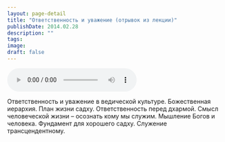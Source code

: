 ```yaml
---
layout: page-detail
title: "Ответственность и уважение (отрывок из лекции)"
publishDate: 2014.02.28
description: ""
tags:
image:
draft: false
---
```


<audio title="2014.02.28 - Ответственность и уважение (отрывок из лекции).mp3" src="/upload/iblock/ebf/ebfefe9b420817e90813575ccb160845.mp3" controls=""></audio>

 Ответственность и уважение в ведической культуре. Божественная иерархия. План жизни садху. Ответственность перед дхармой. Смысл человеческой жизни – осознать кому мы служим. Мышление Богов и человека. Фундамент для хорошего садху. Служение трансцендентному. 

  
